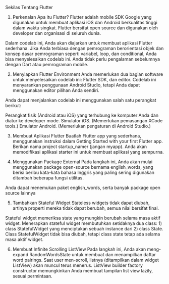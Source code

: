 Sekilas Tentang Flutter


1) Perkenalan
Apa itu Flutter?
Flutter adalah mobile SDK Google yang digunakan untuk membuat aplikasi iOS dan Android berkualitas tinggi dalam waktu singkat. Flutter bersifat open source dan digunakan oleh developer dan organisasi di seluruh dunia.

Dalam codelab ini, Anda akan diajarkan untuk membuat aplikasi Flutter sederhana. Jika Anda terbiasa dengan pemrograman berorientasi objek dan konsep dasar pemrograman seperti variabel, loop, dan conditional, Anda bisa menyelesaikan codelab ini. Anda tidak perlu pengalaman sebelumnya dengan Dart atau pemrograman mobile.

2) Menyiapkan Flutter Environment
Anda memerlukan dua bagian software untuk menyelesaikan codelab ini: Flutter SDK, dan editor. Codelab ini menyarankan penggunaan Android Studio, tetapi Anda dapat menggunakan editor pilihan Anda sendiri.

Anda dapat menjalankan codelab ini menggunakan salah satu perangkat berikut:

Perangkat fisik (Android atau iOS) yang terhubung ke komputer Anda dan diatur ke developer mode.
Simulator iOS. (Memerlukan pemasangan XCode tools.)
Emulator Android. (Memerlukan pengaturan di Android Studio.)

3) Membuat Aplikasi Flutter
Buatlah Flutter app yang sederhana, menggunakan instruksi dalam Getting Started with your first Flutter app. Berikan nama project startup_namer (jangan myapp). Anda akan memodifikasi aplikasi starter ini untuk membuat aplikasi yang sempurna.

4) Menggunakan Package External
Pada langkah ini, Anda akan mulai menggunakan package open-source bernama english_words, yang berisi beribu kata-kata bahasa Inggris yang paling sering digunakan ditambah beberapa fungsi utilitas.

Anda dapat menemukan paket english_words, serta banyak package open source lainnya

5) Tambahkan Stateful Widget
Stateless widgets tidak dapat diubah, artinya properti mereka tidak dapat berubah, semua nilai bersifat final.

Stateful widget memeriksa state yang mungkin berubah selama masa aktif widget. Menerapkan stateful widget membutuhkan setidaknya dua class: 1) class StatefulWidget yang menciptakan sebuah instance dari 2) class State. Class StatefulWidget tidak bisa diubah, tetapi class state tetap ada selama masa aktif widget.

6) Membuat Infinite Scrolling ListView
Pada langkah ini, Anda akan meng-expand RandomWordsState untuk membuat dan menampilkan daftar word pairings. Saat user men-scroll, listnya (ditampilkan dalam widget ListView) akan muncul terus menerus. ListView builder factory constructor memungkinkan Anda membuat tampilan list view lazily, sesuai permintaan.
